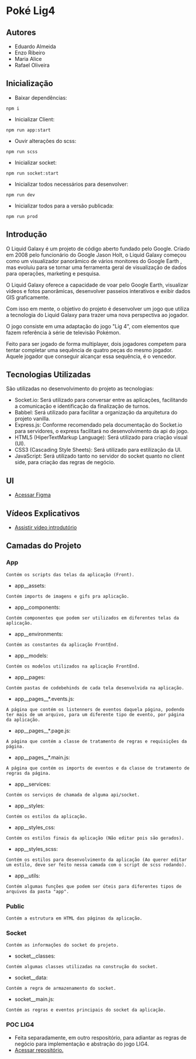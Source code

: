 # Poké Lig4

## Autores
- Eduardo Almeida
- Enzo Ribeiro
- Maria Alice
- Rafael Oliveira

## Inicialização
- Baixar dependências:
```
npm i
```
- Inicializar Client:
```
npm run app:start
```
- Ouvir alterações do scss:
```
npm run scss
```
- Inicializar socket:
```
npm run socket:start
```
- Inicializar todos necessários para desenvolver:
```
npm run dev
```
- Inicializar todos para a versão publicada:
```
npm run prod
```

## Introdução

O Liquid Galaxy é um projeto de código aberto fundado pelo Google. Criado em 2008 pelo funcionário do Google Jason Holt, o Liquid Galaxy começou como um visualizador panorâmico de vários monitores do Google Earth , mas evoluiu para se tornar uma ferramenta geral de visualização de dados para operações, marketing e pesquisa.

O Liquid Galaxy oferece a capacidade de voar pelo Google Earth, visualizar vídeos e fotos panorâmicas, desenvolver passeios interativos e exibir dados GIS graficamente.

Com isso em mente, o objetivo do projeto é desenvolver um jogo que utiliza a tecnologia do Liquid Galaxy para trazer uma nova perspectiva ao jogador.

O jogo consiste em uma adaptação do jogo "Lig 4", com elementos que fazem referência à série de televisão Pokémon. 

Feito para ser jogado de forma multiplayer, dois jogadores competem para tentar completar uma sequência de quatro peças do mesmo jogador. Aquele jogador que conseguir alcançar essa sequência, é o vencedor. 

## Tecnologias Utilizadas

São utilizadas no desenvolvimento do projeto as tecnologias:
- Socket.io: Será utilizado para conversar entre as aplicações, facilitando a comunicação e
identificação da finalização de turnos.
- Babbel: Será utilizado para facilitar a organização da arquitetura do projeto vanilla.
- Express.js: Conforme recomendado pela documentação do Socket.io para servidores, o express
facilitará no desenvolvimento da api do jogo.
- HTML5 (HiperTextMarkup Language): Será utilizado para criação visual (UI).
- CSS3 (Cascading Style Sheets): Será utilizado para estilização da UI.
- JavaScript: Será utilizado tanto no servidor do socket quanto no client side, para criação
das regras de negócio.

## UI

- <a href="https://www.figma.com/file/3lGnnmRdDA0C9aCvnwBAnV/PA?node-id=0%3A1" target="_blank">Acessar Figma</a>
## Vídeos Explicativos

- <a href="https://www.youtube.com/watch?v=PqwXqrwFPnE" target="_blank">Assistir vídeo introdutório</a>

## Camadas do Projeto

### App
```
Contém os scripts das telas da aplicação (Front).
```
- app__assets: 
```
Contém imports de imagens e gifs pra aplicação.
```
- app__components: 
```
Contém componentes que podem ser utilizados em diferentes telas da aplicação.
```
- app__environments: 
```
Contém as constantes da aplicação FrontEnd.
```
- app__models: 
```
Contém os modelos utilizados na aplicação FrontEnd.
```
- app__pages: 
```
Contém pastas de codebehinds de cada tela desenvolvida na aplicação.
```
- app__pages__*.events.js: 
```
A página que contém os listenners de eventos daquela página, podendo ter mais de um arquivo, para um diferente tipo de evento, por página da aplicação.
```
- app__pages__*.page.js: 
```
A página que contém a classe de tratamento de regras e requisições da página.
```
- app__pages__*.main.js: 
```
A página que contém os imports de eventos e da classe de tratamento de regras da página.
```
- app__services: 
```
Contém os serviços de chamada de alguma api/socket.
```
- app__styles: 
```
Contém os estilos da aplicação.
```
- app__styles_css: 
```
Contém os estilos finais da aplicação (Não editar pois são gerados).
```
- app__styles_scss: 
```
Contém os estilos para desenvolvimento da aplicação (Ao querer editar um estilo, deve ser feito nessa camada com o script de scss rodando).
```
- app__utils: 
```
Contém algumas funções que podem ser úteis para diferentes tipos de arquivos da pasta "app".
```
### Public
```
Contém a estrutura em HTML das páginas da aplicação.
```
### Socket
```
Contém as informações do socket do projeto.
```
- socket__classes: 
```
Contém algumas classes utilizadas na construção do socket.
```
- socket__data: 
```
Contém a regra de armazenamento do socket.
```
- socket__main.js: 
```
Contém as regras e eventos principais do socket da aplicação.
```
### POC LIG4
- Feita separadamente, em outro respositório, para adiantar as regras de negócio para implementação e abstração do jogo LIG4.
- <a href="https://github.com/rafaelos-git/logica_lig4" target="_blank">Acessar repositório.</a>